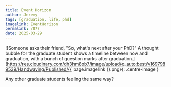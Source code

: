 ```yaml
---
title: Event Horizon
author: Jeremy
tags: [graduation, life, phd]
imagelink: EventHorizon
permalink: /877
date: 2025-03-29
---
```


![Someone asks their friend, "So, what's next after your PhD?" A thought bubble for the graduate student shows a timeline between now and graduation, with a bunch of question marks after graduation.](https://res.cloudinary.com/dh3hm8pb7/image/upload/q_auto:best/v1697989539/Handwaving/Published/{{ page.imagelink }}.png){: .centre-image }

Any other graduate students feeling the same way?
